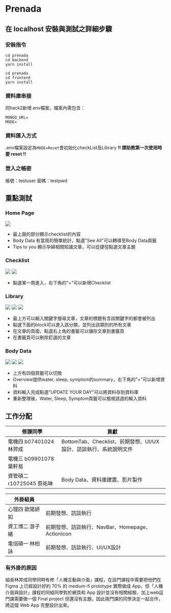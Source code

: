 # Prenada

## 在 localhost 安裝與測試之詳細步驟
### 安裝指令
```
cd prenada
cd backend
yarn install
```

```
cd prenada
cd frontend
yarn install
```
### 資料庫串接
同hack2新增.env檔案，檔案內需包含：
```
MONGO_URL=
MODE=
```

### 資料匯入方式
.env檔案設定為`MODE=Reset`會初始化checkList及Library
**!! 請助教第一次使用時要 reset !!**


### 登入之帳密
帳號：testuser
密碼：testpwd


## 重點測試
### Home Page
![](https://i.imgur.com/orOSAuS.png)
* 最上面的部分顯示checklist的內容
* Body Data 有當周的簡單統計，點選"See All"可以轉導至Body Data頁籤
* Tips to you 顯示孕婦相關知識文章，可以從捷徑點選文章主題

### Checklist
![](https://i.imgur.com/ppJ9Ue2.png)
![](https://i.imgur.com/8FI3qeD.png)
* 點選某一周進入，右下角的"+"可以新增Checklist

### Library
![](https://i.imgur.com/gCLiwvb.png)
![](https://i.imgur.com/La17nPJ.png)
![](https://i.imgur.com/hQZOx7e.png)
* 最上方可以輸入關鍵字搜尋文章，文章的標題有含該關鍵字的都會被列出
* 點選下面的block可以進入該分類，並列出該類別的所有文章
* 在文章的頁面，點選右上角的書籤可以儲存文章到書籤頁
* 在書籤頁可以刪除釘選的文章

### Body Data
![](https://i.imgur.com/Dtjy3Fi.png)
![](https://i.imgur.com/qBidDer.png)
![](https://i.imgur.com/Enzfzlb.png)
* 上方有四個頁籤可以切換
* Overview提供water, sleep, symptom的summary，右下角的"+"可以新增資料
* 資料輸入完成點選"UPDATE YOUR DAY"可以將資料存到資料庫
* 重新整理後，Water, Sleep, Symptom頁籤可以檢視該週的輸入資料


## 工作分配
|修課同學|貢獻|
| -------- | -------- |
|電機四 b07401024 林羿成|BottomTab、Checklist、前期發想、UI/UX設計、訪談執行、系統說明文件|
|電機三 b09901078 葉軒易||
|資管碩二 r10725045 蔡祐琳|Body Data、資料庫建置、影片製作|

|外掛組員||
| -------- | -------- |
|心理四 歐陽妍如|前期發想、訪談執行|
|資工博二 游子緒|前期發想、訪談執行、NavBar、Homepage、ActionIcon|
|電信碩一 林柏詠|前期發想、訪談執行、UI/UX設計|



### 有外掛的原因
組長林羿成同學同時有修「人機互動與介面」課程，在該門課程中需要把他們在 Figma 上已經設計好約 70% 的 medium-fi prototype 實際做成 App，但「人機介面與設計」課程的同組同學對於網頁和 App 設計並沒有相關經驗，加上web這門課需要做一個 Final project 但還沒有主題，因此兩門課的同學決定一起合作，將這個 Web App 完整設計出來。
